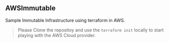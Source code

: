 ## AWSImmutable
Sample Immutable Infrastructure using terraform in AWS.
> Please Clone the repositoy and use the `terraform init` locally to start playing with the AWS Cloud provider.
